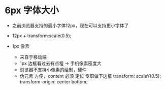 # 6px 字体大小

- 之前浏览器支持的最小字体12px，现在可以支持更小字体了
- 12px + transform:scale(0.5);

- 1px 像素
  - 来自于移动端
  - 1px 边框看过去有点粗 -> 手机像素密度大
  - 浏览器不支持小像素的绘制，硬件
  - 伪元素
      方便，content 必须
      定位 专职做下边框
      transform: scaleY(0.5);
      transform-origin: center bottom;
      